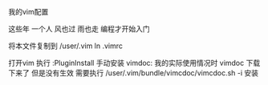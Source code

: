 我的vim配置

这些年 一个人 风也过 雨也走 编程才开始入门 

将本文件复制到 /user/.vim
ln .vimrc

打开vim 执行 :PluginInstall
手动安装 vimdoc:
我的实际使用情况时 vimdoc 下载下来了 但是没有生效 
需要执行  /user/.vim/bundle/vimcdoc/vimcdoc.sh -i 安装
